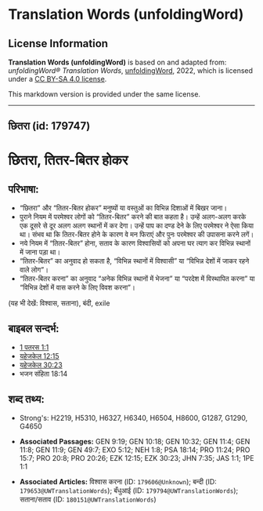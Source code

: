 # Translation Words (unfoldingWord)

## License Information

**Translation Words (unfoldingWord)** is based on and adapted from: _unfoldingWord® Translation Words_, [unfoldingWord](https://unfoldingword.org/utw), 2022, which is licensed under a [CC BY-SA 4.0 license](https://creativecommons.org/licenses/by-sa/4.0/legalcode.en).

This markdown version is provided under the same license.



--------------------------------

## छितरा (id: 179747)

छितरा, तितर\-बितर होकर
======================

परिभाषा:
--------

* “छितरा” और “तितर\-बितर होकर” मनुष्यों या वस्तुओं का विभिन्न दिशाओं में बिखर जाना।
* पुराने नियम में परमेश्वर लोगों को “तितर\-बितर” करने की बात कहता है। उन्हें अलग\-अलग करके एक दूसरे से दूर अलग अलग स्थानों में कर देगा। उन्हें पाप का दण्ड देने के लिए परमेश्वर ने ऐसा किया था। संभव था कि तितर\-बितर होने के कारण वे मन फिराएं और पुनः परमेश्वर की उपासना करने लगें।
* नये नियम में “तितर\-बितर” होना, सताव के कारण विश्वासियों को अपना घर त्याग कर विभिन्न स्थानों में जाना पड़ा था।
* “तितर\-बितर” का अनुवाद हो सकता है, “विभिन्न स्थानों में विश्वासी” या “विभिन्न देशों में जाकर रहने वाले लोग”।
* “तितर\-बितर करना” का अनुवाद “अनेक विभिन्न स्थानों में भेजना” या “परदेश में विस्थापित करना” या “विभिन्न देशों में वास करने के लिए विवश करना”।

(यह भी देखें: विश्वास, सताना), बंदी, exile

बाइबल सन्दर्भ:
--------------

* [1 पतरस 1:1](https://ref.ly/1Pet0:0)
* [यहेजकेल 12:15](https://ref.ly/Ezek12:15)
* [यहेजकेल 30:23](https://ref.ly/Ezek30:23)
* भजन संहिता 18:14

शब्द तथ्य:
----------

* Strong's: H2219, H5310, H6327, H6340, H6504, H8600, G1287, G1290, G4650

* **Associated Passages:** GEN 9:19; GEN 10:18; GEN 10:32; GEN 11:4; GEN 11:8; GEN 11:9; GEN 49:7; EXO 5:12; NEH 1:8; PSA 18:14; PRO 11:24; PRO 15:7; PRO 20:8; PRO 20:26; EZK 12:15; EZK 30:23; JHN 7:35; JAS 1:1; 1PE 1:1
* **Associated Articles:** विश्वास करना (ID: `179606@Unknown`); बन्दी (ID: `179653@UWTranslationWords`); बँधुआई (ID: `179794@UWTranslationWords`); सताना/सताव (ID: `180151@UWTranslationWords`)

